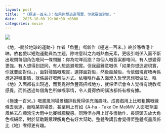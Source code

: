 ```yaml
---
layout: post
title:  "《極速一百米。》：如果你想逃避現實，你就要面對佢。"
date:   2025-10-08 19:00:00 +0800
categories: movie
---
```

![](https://pub-8c1ddb5aa2ec46d28f40b4295cf14b39.r2.dev/2025/10/ffea3730dda6c25ae8a89b64361706a2.jpg)

《地。-關於地球的運動-》作者「魚豐」嘅新作《極速一百米。》終於喺香港上映。依套戲以短跑運動員為主題，除咗意料之內嘅熱血元素，更吸引嘅係入面不斷出現問每個角色嘅同一條問題：你為咗咩而跑？每個人嘅答案都唔同，有人想變得更強，有人想得到認同，有人想逃避現實。但我最鍾意嘅係「如果你想逃避現實，你就要面對佢。」，面對殘酷嘅現實，選擇面對佢，然後超越佢，令依個現實唔再係想逃避嘅事情，就係最好嘅解決方式。依種喺作品入面滲入哲學思想嘅做法，喺《地》入面都有出現過，而我覺得魚豐高招嘅地方，就係佢唔會令人覺得有說教嘅感覺，而係透過每個角色所做嘅事情，令人覺得依啲講法都係有根有據。

《極速一百米。》嘅畫風同場景舖排我覺得係充滿趣味。成套戲用上比較粗獷嘅線條去表達，而喺某啲場景，甚至用上有如《A-ha - Take On Me》MV 入面嘅草圖風格去凸顯滂沱大雨中比賽嘅朦朧感。同時佢亦用上好多慢動作、長鏡頭去放大角色嘅細節，對於幫助觀眾理解角色有好大幫助。整體嚟講我會覺得佢整體嘅畫風係比《地》嚟得更有趣。